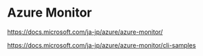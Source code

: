 # Azure Monitor

https://docs.microsoft.com/ja-jp/azure/azure-monitor/

https://docs.microsoft.com/ja-jp/azure/azure-monitor/cli-samples
